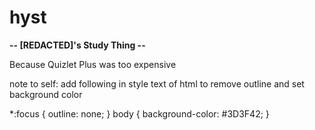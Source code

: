 # hyst
**-- [REDACTED]'s Study Thing --**
 
Because Quizlet Plus was too expensive

note to self: 
add following in style text of html to remove outline and set background color

*:focus {
    outline: none;
}
body {
     background-color: #3D3F42;
}

